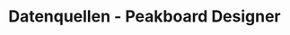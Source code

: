 ---
layout: category_landing
category_landing: data_sources
title: Datenquellen - Peakboard Designer
lang: de
weight: 1000002
ref: dat-1000002
hide_in_menu: true
---